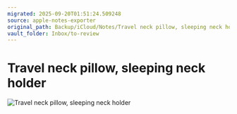 ```yaml
---
migrated: 2025-09-20T01:51:24.509248
source: apple-notes-exporter
original_path: Backup/iCloud/Notes/Travel neck pillow, sleeping neck holder.md
vault_folder: Inbox/to-review
---
```

# Travel neck pillow, sleeping neck holder
![Travel neck pillow, sleeping neck holder](images/Travel%20neck%20pillow,%20sleeping%20neck%20holder.jpeg)

